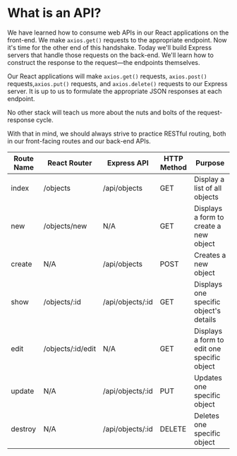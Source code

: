 # What is an API?

We have learned how to consume web APIs in our React applications on the front-end. We make `axios.get()` requests to the appropriate endpoint. Now it's time for the other end of this handshake. Today we'll build Express servers that handle those requests on the back-end. We'll learn how to construct the response to the request—the endpoints themselves.

Our React applications will make `axios.get()` requests, `axios.post()` requests,`axios.put()` requests, and `axios.delete()` requests to our Express server. It is up to us to formulate the appropriate JSON responses at each endpoint.

No other stack will teach us more about the nuts and bolts of the request-response cycle.

With that in mind, we should always strive to practice RESTful routing, both in our front-facing routes and our back-end APIs.

| Route Name | React Router      | Express API      | HTTP Method | Purpose                                     |
|------------|-------------------|------------------|-------------|---------------------------------------------|
| index      |      /objects     | /api/objects     | GET         | Display a list of all objects               |
| new        |    /objects/new   |        N/A       | GET         | Displays a form to create a new object      |
| create     |        N/A        | /api/objects     | POST        | Creates a new object                        |
| show       |    /objects/:id   | /api/objects/:id | GET         | Displays one specific object's details      |
| edit       | /objects/:id/edit |        N/A       | GET         | Displays a form to edit one specific object |
| update     |        N/A        | /api/objects/:id | PUT         | Updates one specific object                 |
| destroy    |        N/A        | /api/objects/:id | DELETE      | Deletes one specific object                 |